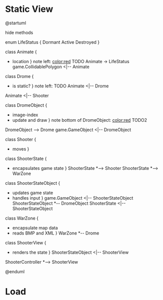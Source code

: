 # Static View
@startuml

hide methods

enum LifeStatus {
 Dormant
 Active
 Destroyed
}

class Animate {
+ location
}
note left: <color:red> TODO
Animate -> LifeStatus
game.CollidablePolygon <|-- Animate

class Drome {
+ is static?
}
note left: TODO
Animate <|-- Drome

Animate <|-- Shooter

 
class DromeObject {
+ image-index
+ update and draw
} 
note bottom of DromeObject: <color:red> TODO2

DromeObject --> Drome
game.GameObject <|-- DromeObject

class Shooter {
+ moves
}

class ShooterState {
- encapsulates game state
}
ShooterState *--> Shooter
ShooterState *--> WarZone

class ShooterStateObject {
+ updates game state
+ handles input
}
game.GameObject <|-- ShooterStateObject
ShooterStateObject *-- DromeObject
ShooterState <|-- ShooterStateObject

class WarZone {
- encapsulate map data
- reads BMP and XML
}
WarZone *-- Drome

class ShooterView {
+ renders the state
}
ShooterStateObject <|-- ShooterView


ShooterController *--> ShooterView

@enduml

# Load 
